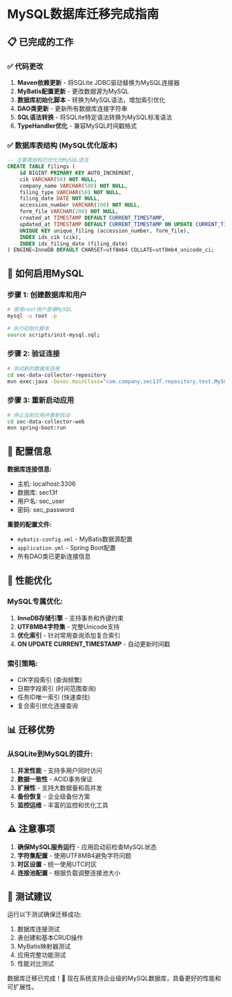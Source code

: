 # MySQL数据库迁移完成指南

## 📋 已完成的工作

### ✅ 代码更改
1. **Maven依赖更新** - 将SQLite JDBC驱动替换为MySQL连接器
2. **MyBatis配置更新** - 更改数据源为MySQL
3. **数据库初始化脚本** - 转换为MySQL语法，增加索引优化
4. **DAO类更新** - 更新所有数据库连接字符串
5. **SQL语法转换** - 将SQLite特定语法转换为MySQL标准语法
6. **TypeHandler优化** - 兼容MySQL时间戳格式

### ✅ 数据库表结构 (MySQL优化版本)

```sql
-- 主要表结构已优化为MySQL语法
CREATE TABLE filings (
    id BIGINT PRIMARY KEY AUTO_INCREMENT,
    cik VARCHAR(50) NOT NULL,
    company_name VARCHAR(500) NOT NULL,
    filing_type VARCHAR(50) NOT NULL,
    filing_date DATE NOT NULL,
    accession_number VARCHAR(100) NOT NULL,
    form_file VARCHAR(200) NOT NULL,
    created_at TIMESTAMP DEFAULT CURRENT_TIMESTAMP,
    updated_at TIMESTAMP DEFAULT CURRENT_TIMESTAMP ON UPDATE CURRENT_TIMESTAMP,
    UNIQUE KEY unique_filing (accession_number, form_file),
    INDEX idx_cik (cik),
    INDEX idx_filing_date (filing_date)
) ENGINE=InnoDB DEFAULT CHARSET=utf8mb4 COLLATE=utf8mb4_unicode_ci;
```

## 🚀 如何启用MySQL

### 步骤 1: 创建数据库和用户
```bash
# 使用root用户登录MySQL
mysql -u root -p

# 执行初始化脚本
source scripts/init-mysql.sql;
```

### 步骤 2: 验证连接
```bash
# 测试新的数据库连接
cd sec-data-collector-repository
mvn exec:java -Dexec.mainClass="com.company.sec13f.repository.test.MySQLConnectionTest"
```

### 步骤 3: 重新启动应用
```bash
# 停止当前应用并重新启动
cd sec-data-collector-web
mvn spring-boot:run
```

## 🔧 配置信息

**数据库连接信息:**
- 主机: localhost:3306
- 数据库: sec13f
- 用户名: sec_user
- 密码: sec_password

**重要的配置文件:**
- `mybatis-config.xml` - MyBatis数据源配置
- `application.yml` - Spring Boot配置
- 所有DAO类已更新连接信息

## 🎯 性能优化

### MySQL专属优化:
1. **InnoDB存储引擎** - 支持事务和外键约束
2. **UTF8MB4字符集** - 完整Unicode支持
3. **优化索引** - 针对常用查询添加复合索引
4. **ON UPDATE CURRENT_TIMESTAMP** - 自动更新时间戳

### 索引策略:
- CIK字段索引 (查询频繁)
- 日期字段索引 (时间范围查询)
- 任务ID唯一索引 (快速查找)
- 复合索引优化连接查询

## 📊 迁移优势

### 从SQLite到MySQL的提升:
1. **并发性能** - 支持多用户同时访问
2. **数据一致性** - ACID事务保证
3. **扩展性** - 支持大数据量和高并发
4. **备份恢复** - 企业级备份方案
5. **监控运维** - 丰富的监控和优化工具

## ⚠️ 注意事项

1. **确保MySQL服务运行** - 应用启动前检查MySQL状态
2. **字符集配置** - 使用UTF8MB4避免字符问题
3. **时区设置** - 统一使用UTC时区
4. **连接池配置** - 根据负载调整连接池大小

## 🧪 测试建议

运行以下测试确保迁移成功:
1. 数据库连接测试
2. 表创建和基本CRUD操作
3. MyBatis映射器测试  
4. 应用完整功能测试
5. 性能对比测试

数据库迁移已完成！🎉 现在系统支持企业级的MySQL数据库，具备更好的性能和可扩展性。